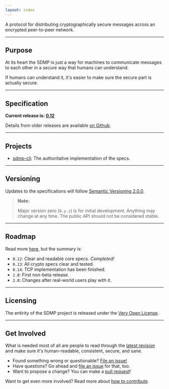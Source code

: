 ```yaml
---
layout: index
---
```



A protocol for distributing cryptographically secure messages across an
encrypted peer-to-peer network.

---

## Purpose

At its heart the SDMP is just a way for machines to communicate messages to each
other in a secure way that humans can understand.

If humans can understand it, it's easier to make sure the secure part is actually secure.

---

## Specification

**Current release is: [0.12](/spec/0.12)**

Details from older releases are available [on Github][repo].

---

## Projects

* [sdmp-cli](https://github.com/sdmp/sdmp-cli): The authoritative implementation of the specs.

---

## Versioning

Updates to the specifications will follow [Semantic Versioning 2.0.0][semver].

> **Note:**
>
> Major version zero (`0.y.z`) is for initial development. Anything may
> change at any time. The public API should not be considered stable.

---

## Roadmap

Read more [here](/roadmap), but the summary is:

* `0.12`: Clear and readable core specs. *Completed!*
* `0.13`: All crypto specs clear and tested.
* `0.14`: TCP implementation has been finished.
* `1.0`: First non-beta release.
* `2.0`: Changes after real-world users play with it.

---

## Licensing

The entirity of the SDMP project is released under the [Very Open License][vol].

---

## Get Involved

What is needed most of all are people to read through the
[latest revision](/spec) and make sure it's human-readable,
consistent, secure, and sane.

* Found something wrong or questionable? [File an issue!][issues]
* Have questions? Go ahead and [file an issue][issues] for that, too.
* Want to propose a change? You can make a [pull request][pulls]!

Want to get even more involved? Read more about
[how to contribute](https://github.com/sdmp/sdmp.github.io/blob/master/CONTRIBUTING.md).


[repo]: https://github.com/sdmp
[vol]: http://veryopenlicense.com/
[semver]: http://semver.org/
[issues]: https://github.com/sdmp/sdmp.github.io/issues
[pulls]: https://github.com/sdmp/sdmp.github.io/pulls
[multimark]: https://en.wikipedia.org/wiki/MultiMarkdown
